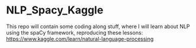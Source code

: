 # NLP_Spacy_Kaggle
This repo will contain some coding along stuff, where I will learn about NLP using the spaCy framework, reproducing these lessons: https://www.kaggle.com/learn/natural-language-processing
